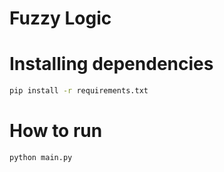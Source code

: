 # Fuzzy Logic

# Installing dependencies

```bash
pip install -r requirements.txt
```

# How to run

```bash
python main.py
```
